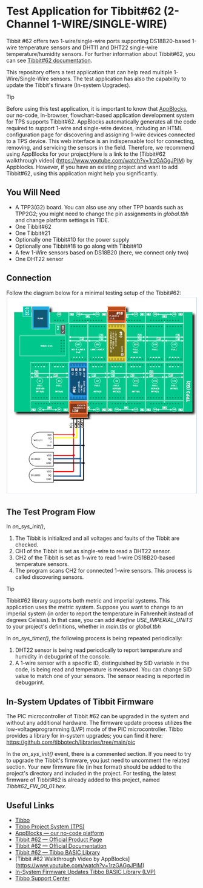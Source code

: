# Test Application for Tibbit#62 (2-Channel 1-WIRE/SINGLE-WIRE)
Tibbit #62 offers two 1-wire/single-wire ports supporting DS18B20-based 1-wire temperature sensors and DHT11 and DHT22 single-wire temperature/humidity sensors.
For further information about Tibbit#62, you can see [Tibbit#62 documentation](https://docs.tibbo.com/tibbit_62).

This repository offers a test application that can help read multiple 1-Wire/Single-Wire sensors. 
The test application has also the capability to update the Tibbit's firware (In-system Upgrades). 

> [!TIP]
> Before using this test application, it is important to know that [AppBlocks](https://appblocks.io/), our no-code, in-browser, flowchart-based application development system for TPS supports Tibbit#62. AppBlocks automatically generates all the code required to support 1-wire and single-wire devices, including an HTML configuration page for discovering and assigning 1-wire devices connected to a TPS device. This web interface is an indispensable tool for connecting, removing, and servicing the sensors in the field. Therefore, we recommend using AppBlocks for your project;Here is a link to the [Tibbit#62 walkthrough video] (https://www.youtube.com/watch?v=1rzGAGgJPlM) by
Appblocks. However, if you have an existing project and want to add Tibbit#62, using this application might help you significantly.
## You Will Need

- A TPP3(G2) board. You can also use any other TPP boards such as TPP2G2; you might need to change the pin assignments in *global.tbh* and change platform settings in TIDE.
- One Tibbit#62
- One Tibbit#21
- Optionally one Tibbit#10 for the power supply
- Optionally one Tibbit#18 to go along with Tibbit#10
- A few 1-Wire sensors based on DS18B20 (here, we connect only two)
- One DHT22 sensor

## Connection 
Follow the diagram below for a minimal testing setup of the Tibbit#62:
![The Block diagram of testing Tibbit#62](/Diagrams_and_Images/Connection_Diagram.png)

## The Test Program Flow
In *on_sys_init()*, 
1. The Tibbit is initialized and all voltages and faults of the Tibbit are checked.
2. CH1 of the Tibbit is set as single-wire to read a DHT22 sensor.
3. CH2 of the Tibbit is set as 1-wire to read 1-wire DS18B20-based temperature sensors.
4. The program scans CH2 for connected 1-wire sensors. This process is called discovering sensors.

> [!TIP]
> Tibbit#62 library supports both metric and imperial systems. This application uses the metric system. Suppose you want to change to an imperial system (in order to report the temperature in Fahrenheit instead of degrees Celsius). In that case, you can add *#define USE_IMPERIAL_UNITS* to your project's definitions, whether in *main.tbs* or *global.tbh*

In *on_sys_timer()*, the following process is being repeated periodically:
1. DHT22 sensor is being read periodically to report temperature and humidity in debugprint of the console.
2. A 1-wire sensor with a specific ID, distinguished by SID variable in the code, is being read and temperature is measured. You can change SID value to match one of your sensors. The sensor reading is reported in debugprint.


## In-System Updates of Tibbit Firmware
The PIC microcontroller of Tibbit #62 can be upgraded in the system and without any additional hardware. The firmware update process utilizes the low-voltageprogramming (LVP) mode of the PIC microcontroller.
Tibbo provides a library for in-system upgrades; you can find it here:
https://github.com/tibbotech/libraries/tree/main/pic

In the *on_sys_init()* event, there is a commented section. If you need to try to upgrade the Tibbit's firmware, you just need to uncomment the related section.
Your new firmware file (in hex format) should be added to the project's directory and included in the project. For testing, the latest firmware of Tibbit#62 is already added to this project, named *Tibbit62_FW_00_01.hex*.

## Useful Links
* [Tibbo](https://tibbo.com)
* [Tibbo Project System (TPS)](https://tibbo.com/store/tps.html)
* [AppBlocks — our no-code platform](https://appblocks.io)
* [Tibbit #62 — Official Product Page](https://tibbo.com/store/tps/tibbits.html#/62)
* [Tibbit #62 — Official Documentation](https://docs.tibbo.com/tibbit_62)
* [Tibbit #62 — Tibbo BASIC Library](https://github.com/tibbotech/libraries/tree/main/tibbits/tbt62)
* [Tibbit #62 Walkthrough Video by AppBlocks] (https://www.youtube.com/watch?v=1rzGAGgJPlM)
* [In-System Firmware Updates Tibbo BASIC Library (LVP)](https://github.com/tibbotech/libraries/tree/main/pic)
* [Tibbo Support Center](https://tibbo.com/support.html)